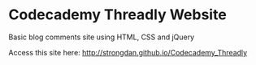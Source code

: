 # Codecademy Threadly Website
Basic blog comments site using HTML, CSS and jQuery

Access this site here: http://strongdan.github.io/Codecademy_Threadly
